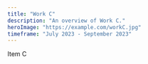 ```yaml
---
title: "Work C"
description: "An overview of Work C."
heroImage: "https://example.com/workC.jpg"
timeframe: "July 2023 - September 2023"
---
```


Item C
